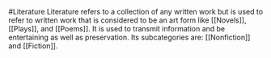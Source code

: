 #Literature 
Literature refers to a collection of any written work but is used to refer to written work that is considered to be an art form like [[Novels]], [[Plays]], and [[Poems]]. It is used to transmit information and be entertaining as well as preservation.
Its subcategories are: [[Nonfiction]] and [[Fiction]].